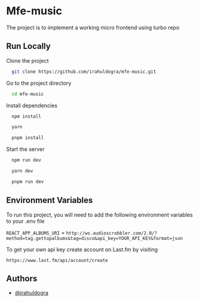 
# Mfe-music

The project is to implement a working micro frontend using turbo repo


## Run Locally

Clone the project

```bash
  git clone https://github.com/irahuldogra/mfe-music.git
```

Go to the project directory

```bash
  cd mfe-music
```

Install dependencies

```bash
  npm install
```
```bash
  yarn
```
```bash
  pnpm install
```

Start the server

```bash
  npm run dev
```
```bash
  yarn dev
```
```bash
  pnpm run dev
```


## Environment Variables

To run this project, you will need to add the following environment variables to your .env file

`REACT_APP_ALBUMS_URI` = `http://ws.audioscrobbler.com/2.0/?method=tag.gettopalbums&tag=disco&api_key=YOUR_API_KEY&format=json`

To get your own api key create account on Last.fm by visiting

`https://www.last.fm/api/account/create`
## Authors

- [@irahuldogra](https://www.github.com/irahuldogra)

